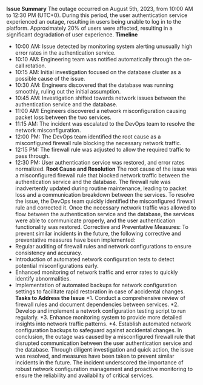 
**Issue Summary**
The outage occurred on August 5th, 2023, from 10:00 AM to 12:30 PM (UTC+0). During this period, the user authentication 
service experienced an outage, resulting in users being unable to log in to the platform. Approximately 20% of users 
were affected, resulting in a significant degradation of user experience.
**Timeline**
* 10:00 AM: Issue detected by monitoring system alerting unusually high error rates in the authentication service.
* 10:10 AM: Engineering team was notified automatically through the on-call rotation.
* 10:15 AM: Initial investigation focused on the database cluster as a possible cause of the issue.
* 10:30 AM: Engineers discovered that the database was running smoothly, ruling out the initial   assumption.
* 10:45 AM: Investigation shifted towards network issues between the authentication service and the database.
* 11:00 AM: Engineers discovered a network misconfiguration causing packet loss between the two services.
* 11:15 AM: The incident was escalated to the DevOps team to resolve the network misconfiguration.
* 12:00 PM: The DevOps team identified the root cause as a misconfigured firewall rule blocking the necessary network traffic.
* 12:15 PM: The firewall rule was adjusted to allow the required traffic to pass through.
* 12:30 PM: User authentication service was restored, and error rates normalized.
**Root Cause and Resolution**
The root cause of the issue was a misconfigured firewall rule that blocked network traffic between the authentication service
and the database. The firewall rule was inadvertently updated during routine maintenance, leading to packet loss and a 
communication breakdown between the services.
To resolve the issue, the DevOps team quickly identified the misconfigured firewall rule and corrected it. 
Once the necessary network traffic was allowed to flow between the authentication service and the database,
the services were able to communicate properly, and the user authentication functionality was restored.
Corrective and Preventative Measures:
To prevent similar incidents in the future, the following corrective and preventative measures have been implemented:
* Regular auditing of firewall rules and network configurations to ensure consistency and accuracy.
* Introduction of automated network configuration tests to detect potential misconfigurations early.
* Enhanced monitoring of network traffic and error rates to quickly identify abnormalities.
* 	Implementation of automated backups for network configuration settings to facilitate rapid restoration in case of accidental changes.
**Tasks to Address the Issue**
*1.	Conduct a comprehensive review of firewall rules and document dependencies between services.
*2.	Develop and implement a network configuration testing script to run regularly.
*3.	Enhance monitoring system to provide more detailed insights into network traffic patterns.
*4.	Establish automated network configuration backups to safeguard against accidental changes.
In conclusion, the outage was caused by a misconfigured firewall rule that disrupted communication between the user 
authentication service and the database. Through diligent investigation and quick action, the issue was resolved, 
and measures have been taken to prevent similar incidents in the future. The incident underscored the importance of 
robust network configuration management and proactive monitoring to ensure the reliability and availability of critical services.
